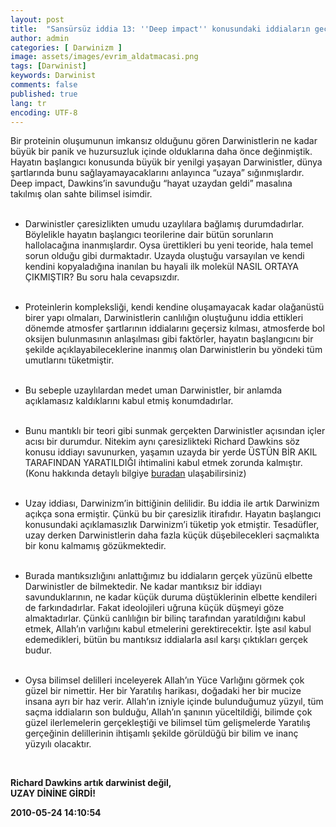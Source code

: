 ```yaml
---
layout: post
title:  "Sansürsüz iddia 13: ''Deep impact'' konusundaki iddiaların geçersizliği"
author: admin
categories: [ Darwinizm ]
image: assets/images/evrim_aldatmacasi.png
tags: [Darwinist]
keywords: Darwinist
comments: false
published: true
lang: tr
encoding: UTF-8
---
```


  
Bir proteinin oluşumunun imkansız olduğunu gören Darwinistlerin ne kadar büyük bir panik ve huzursuzluk içinde olduklarına daha önce değinmiştik. Hayatın başlangıcı konusunda büyük bir yenilgi yaşayan Darwinistler, dünya şartlarında bunu sağlayamayacaklarını anlayınca “uzaya” sığınmışlardır. Deep impact, Dawkins’in savunduğu “hayat uzaydan geldi” masalına takılmış olan sahte bilimsel isimdir.  
 

*   Darwinistler çaresizlikten umudu uzaylılara bağlamış durumdadırlar. Böylelikle hayatın başlangıcı teorilerine dair bütün sorunların hallolacağına inanmışlardır. Oysa ürettikleri bu yeni teoride, hala temel sorun olduğu gibi durmaktadır. Uzayda oluştuğu varsayılan ve kendi kendini kopyaladığına inanılan bu hayali ilk molekül NASIL ORTAYA ÇIKMIŞTIR? Bu soru hala cevapsızdır.  
     
*   Proteinlerin kompleksliği, kendi kendine oluşamayacak kadar olağanüstü birer yapı olmaları, Darwinistlerin canlılığın oluştuğunu iddia ettikleri dönemde atmosfer şartlarının iddialarını geçersiz kılması, atmosferde bol oksijen bulunmasının anlaşılması gibi faktörler, hayatın başlangıcını bir şekilde açıklayabileceklerine inanmış olan Darwinistlerin bu yöndeki tüm umutlarını tüketmiştir.  
     
*   Bu sebeple uzaylılardan medet uman Darwinistler, bir anlamda açıklamasız kaldıklarını kabul etmiş konumdadırlar.  
     
*   Bunu mantıklı bir teori gibi sunmak gerçekten Darwinistler açısından içler acısı bir durumdur. Nitekim aynı çaresizlikteki Richard Dawkins söz konusu iddiayı savunurken, yaşamın uzayda bir yerde ÜSTÜN BİR AKIL TARAFINDAN YARATILDIĞI ihtimalini kabul etmek zorunda kalmıştır. (Konu hakkında detaylı bilgiye [buradan](http://tr1.harunyahya.com/Detail/T/7EZU2FZ0164/productId/18676/) ulaşabilirsiniz)  
     
*   Uzay iddiası, Darwinizm’in bittiğinin delilidir. Bu iddia ile artık Darwinizm açıkça sona ermiştir. Çünkü bu bir çaresizlik itirafıdır. Hayatın başlangıcı konusundaki açıklamasızlık Darwinizm’i tüketip yok etmiştir. Tesadüfler, uzay derken Darwinistlerin daha fazla küçük düşebilecekleri saçmalıkta bir konu kalmamış gözükmektedir.  
     
*   Burada mantıksızlığını anlattığımız bu iddiaların gerçek yüzünü elbette Darwinistler de bilmektedir. Ne kadar mantıksız bir iddiayı savunduklarının, ne kadar küçük duruma düştüklerinin elbette kendileri de farkındadırlar. Fakat ideolojileri uğruna küçük düşmeyi göze almaktadırlar. Çünkü canlılığın bir bilinç tarafından yaratıldığını kabul etmek, Allah’ın varlığını kabul etmelerini gerektirecektir. İşte asıl kabul edemedikleri, bütün bu mantıksız iddialarla asıl karşı çıktıkları gerçek budur.  
     
*   Oysa bilimsel delilleri inceleyerek Allah’ın Yüce Varlığını görmek çok güzel bir nimettir. Her bir Yaratılış harikası, doğadaki her bir mucize insana ayrı bir haz verir. Allah’ın izniyle içinde bulunduğumuz yüzyıl, tüm saçma iddiaların son bulduğu, Allah’ın şanının yüceltildiği, bilimde çok güzel ilerlemelerin gerçekleştiği ve bilimsel tüm gelişmelerde Yaratılış gerçeğinin delillerinin ihtişamlı şekilde görüldüğü bir bilim ve inanç yüzyılı olacaktır.  
      
     

**Richard Dawkins artık darwinist değil,  
UZAY DİNİNE GİRDİ!**

  
**2010-05-24 14:10:54**
